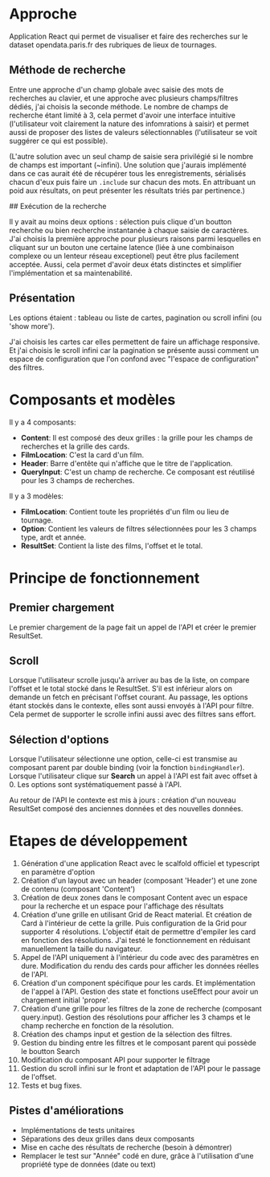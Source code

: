 # Approche

Application React qui permet de visualiser et faire des recherches sur le dataset opendata.paris.fr des rubriques de lieux de tournages.

## Méthode de recherche

Entre une approche d'un champ globale avec saisie des mots de recherches au clavier, et une approche avec plusieurs champs/filtres dédiés, j'ai choisis la seconde méthode. Le nombre de champs de recherche étant limité à 3, cela permet d'avoir une interface intuitive (l'utilisateur voit clairement la nature des infomrations à saisir) et permet aussi de proposer des listes de valeurs sélectionnables (l'utilisateur se voit suggérer ce qui est possible).

(L'autre solution avec un seul champ de saisie sera privilégié si le nombre de champs est important (~infini). Une solution que j'aurais implémenté dans ce cas aurait été de récupérer tous les enregistrements, sérialisés chacun d'eux puis faire un ```.include``` sur chacun des mots. En attribuant un poid aux résultats, on peut présenter les résultats triés par pertinence.)

## Exécution de la recherche

Il y avait au moins deux options : sélection puis clique d'un boutton recherche ou bien recherche instantanée à chaque saisie de caractères. J'ai choisis la première approche pour plusieurs raisons parmi lesquelles en cliquant sur un bouton une certaine latence (liée à une combinaison complexe ou un lenteur réseau exceptionel) peut être plus facilement acceptée. Aussi, cela permet d'avoir deux états distinctes et simplifier l'implémentation et sa maintenabilité.

## Présentation

Les options étaient : tableau ou liste de cartes, pagination ou scroll infini (ou 'show more').

J'ai choisis les cartes car elles permettent de faire un affichage responsive. Et j'ai choisis le scroll infini car la pagination se présente aussi comment un espace de configuration que l'on confond avec "l'espace de configuration" des filtres.


# Composants et modèles

Il y a 4 composants:
- **Content**: Il est composé des deux grilles : la grille pour les champs de recherches et la grille des cards.
- **FilmLocation**: C'est la card d'un film.
- **Header**: Barre d'entête qui n'affiche que le titre de l'application.
- **QueryInput**: C'est un champ de recherche. Ce composant est réutilisé pour les 3 champs de recherches.

Il y a 3 modèles:
- **FilmLocation**: Contient toute les propriétés d'un film ou lieu de tournage.
- **Option**: Contient les valeurs de filtres sélectionnées pour les 3 champs type, ardt et année.
- **ResultSet**: Contient la liste des films, l'offset et le total.


# Principe de fonctionnement

## Premier chargement

Le premier chargement de la page fait un appel de l'API et créer le premier ResultSet.

## Scroll

Lorsque l'utilisateur scrolle jusqu'à arriver au bas de la liste, on compare l'offset et le total stocké dans le ResultSet. S'il est inférieur alors on demande un fetch en précisant l'offset courant. Au passage, les options étant stockés dans le contexte, elles sont aussi envoyés à l'API pour filtre. Cela permet de supporter le scrolle infini aussi avec des filtres sans effort.

## Sélection d'options

Lorsque l'utilisateur sélectionne une option, celle-ci est transmise au composant parent par double binding (voir la fonction ```bindingHandler```).
Lorsque l'utilisateur clique sur **Search** un appel à l'API est fait avec offset à 0. Les options sont systématiquement passé à l'API. 

Au retour de l'API le contexte est mis à jours : création d'un nouveau ResultSet composé des anciennes données et des nouvelles données.

# Etapes de développement

1. Génération d'une application React avec le scalfold officiel et typescript en paramètre d'option
2. Création d'un layout avec un header (composant 'Header') et une zone de contenu (composant 'Content')
3. Création de deux zones dans le composant Content avec un espace pour la recherche et un espace pour l'affichage des résultats
4. Création d'une grille en utilisant Grid de React material. Et création de Card à l'intérieur de cette la grille. Puis configuration de la Grid pour supporter 4 résolutions. L'objectif était de permettre d'empiler les card en fonction des résolutions. J'ai testé le fonctionnement en réduisant manuellement la taille du navigateur.
5. Appel de l'API uniquement à l'intérieur du code avec des paramètres en dure. Modification du rendu des cards pour afficher les données réelles de l'API.
6. Création d'un component spécifique pour les cards. Et implémentation de l'appel à l'API. Gestion des state et fonctions useEffect pour avoir un chargement initial 'propre'.
7. Création d'une grille pour les filtres de la zone de recherche (composant query.input). Gestion des résolutions pour afficher les 3 champs et le champ recherche en fonction de la résolution.
8. Création des champs input et gestion de la sélection des filtres.
9. Gestion du binding entre les filtres et le composant parent qui possède le boutton Search
10. Modification du composant API pour supporter le filtrage
11. Gestion du scroll infini sur le front et adaptation de l'API pour le passage de l'offset.
12. Tests et bug fixes.

## Pistes d'améliorations

- Implémentations de tests unitaires
- Séparations des deux grilles dans deux composants
- Mise en cache des résultats de recherche (besoin à démontrer)
- Remplacer le test sur "Année" codé en dure, grâce à l'utilisation d'une propriété type de données (date ou text)

